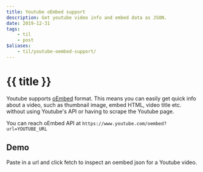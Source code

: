 ```yaml
---
title: Youtube oEmbed support
description: Get youtube video info and embed data as JSON.
date: 2019-12-31
tags:
    - til
    - post
$aliases:
    - til/youtube-oembed-support/
---
```


# {{ title }}


Youtube supports [oEmbed][oembed] format. This means you can easily get quick info about a video, such
as thumbnail image, embed HTML, video title etc. without using Youtube's API or having to scrape
the Youtube page.

You can reach oEmbed API at `https://www.youtube.com/oembed?url=YOUTUBE_URL`

[oembed]: https://oembed.com/

## Demo

Paste in a url and click fetch to inspect an oembed json for a Youtube video.

<form id="yt" @submit.prevent="handleSubmit()" x-data="app()" x-cloak>
<p>
    <label for="url">URL:</label>
    <input id="url" type="url" x-model="url" name="url" placeholder="<youtube_url>">
</p>
<p>
    <span>oEmbed URL:</span>
    <pre class='snippet' x-text="url ? oembedUrl(url) : '...'"></pre>
</p>
<p>
    <button type="submit" class="button">fetch!</button>
</p>
<pre class="snippet"><code x-text="text"></code></pre>
</form>

<script src="https://cdn.jsdelivr.net/gh/alpinejs/alpine@2/dist/alpine.js" defer></script>
<script>
    function app() {
        return {
            url: 'https://www.youtube.com/watch?v=dQw4w9WgXcQ',
            text: '// json will appear here',
            async handleSubmit() {
                if (!this.url) return;
                this.text = 'fetching json...';
                // https://www.youtube.com/oembed doesn't send CORS headers, so I have to use a proxy here
                const url = `/api/proxy?url=${this.oembedUrl(this.url)}`;
                const json = await fetch(url).then(r => r.json());
                this.text = JSON.stringify(json, null, 2);
            },
            oembedUrl(url) {
                return `https://www.youtube.com/oembed?url=${encodeURIComponent(url)}`
            }
        };
    }
</script>

<style>
    [x-cloak] {
        display: none;
    }
</style>
